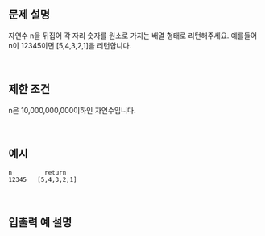 ## 문제 설명

자연수 n을 뒤집어 각 자리 숫자를 원소로 가지는 배열 형태로 리턴해주세요. 예를들어 n이 12345이면 [5,4,3,2,1]을 리턴합니다.

<br>

## 제한 조건

n은 10,000,000,000이하인 자연수입니다.

<br>

## 예시

```
n	      return
12345	[5,4,3,2,1]
```

<br>

## 입출력 예 설명

